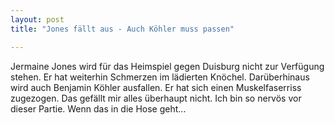 ```yaml
---
layout: post
title: "Jones fällt aus - Auch Köhler muss passen"

---
```


Jermaine Jones wird für das Heimspiel gegen Duisburg nicht zur Verfügung stehen. Er hat weiterhin Schmerzen im lädierten Knöchel. Darüberhinaus wird auch Benjamin Köhler ausfallen. Er hat sich einen Muskelfaserriss zugezogen. Das gefällt mir alles überhaupt nicht. Ich bin so nervös vor dieser Partie. Wenn das in die Hose geht...


